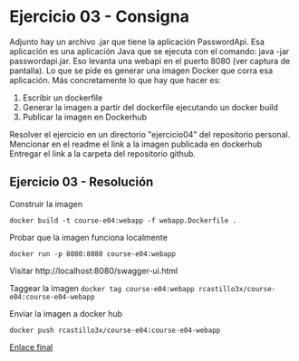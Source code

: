 # Ejercicio 03 - Consigna
Adjunto hay un archivo .jar que tiene la aplicación PasswordApi.
Esa aplicación es una aplicación Java que se ejecuta con el comando: java -jar passwordapi.jar. Eso levanta una webapi en el puerto 8080 (ver captura de pantalla).
Lo que se pide es generar una imagen Docker que corra esa aplicación. Más concretamente lo que hay que hacer es:
1. Escribir un dockerfile
2. Generar la imagen a partir del dockerfile ejecutando un docker build
3. Publicar la imagen en Dockerhub

Resolver el ejercicio en un directorio "ejercicio04" del repositorio personal.
Mencionar en el readme el link a la imagen publicada en dockerhub
Entregar el link a la carpeta del repositorio github.

## Ejercicio 03 - Resolución

Construir la imagen

`docker build -t course-e04:webapp -f webapp.Dockerfile .`

Probar que la imagen funciona localmente

`docker run -p 8080:8080 course-e04:webapp`

Visitar http://localhost:8080/swagger-ui.html

Taggear la imagen
`docker tag course-e04:webapp rcastillo3x/course-e04:course-e04-webapp`

Enviar la imagen a docker hub

`docker push rcastillo3x/course-e04:course-e04-webapp`

[Enlace final](https://hub.docker.com/repository/docker/rcastillo3x/course-e04)

